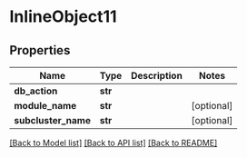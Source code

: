 # InlineObject11


## Properties
Name | Type | Description | Notes
------------ | ------------- | ------------- | -------------
**db_action** | **str** |  | 
**module_name** | **str** |  | [optional] 
**subcluster_name** | **str** |  | [optional] 

[[Back to Model list]](../README.md#documentation-for-models) [[Back to API list]](../README.md#documentation-for-api-endpoints) [[Back to README]](../README.md)


